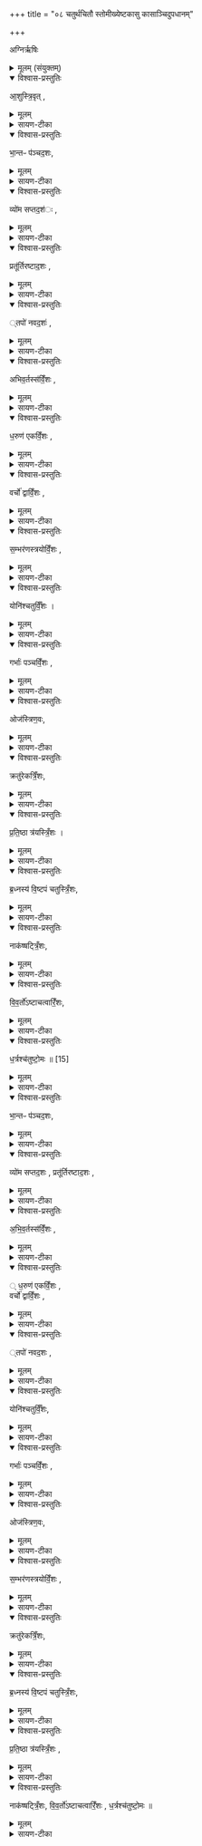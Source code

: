 +++
title = "०८ चतुर्थचितौ स्तोमीख्येष्टकासु कासाञ्चिदुपधानम्"

+++

अग्निर्ऋषिः

<details><summary>मूलम् (संयुक्तम्)</summary>

आ॒शुस्त्रि॒वृद्भा॒न्तᳶ प॑ञ्चद॒शो व्यो॑म सप्तद॒शᳶ प्रतू॑र्तिरष्टाद॒शस्तपो॑ नवद॒शो॑ऽभिव॒र्तस्स॑विँ॒शो ध॒रुण॑ एकविँ॒शो वर्चो॑ द्वाविँ॒शस्स॒म्भर॑णस्त्रयोविँ॒शो योनि॑श्चतुर्विँ॒शो गर्भाः॑ पञ्चविँ॒श ओज॑स्त्रिण॒वᳵ क्रतु॑रेकत्रिँ॒शᳶ प्र॑ति॒ष्ठा त्र॑यस्त्रिँ॒शो ब्र॒ध्नस्य॑ वि॒ष्टप॑ञ्चतुस्त्रिँ॒शो नाक॑ष्षट्त्रिँ॒शो वि॑व॒र्तो॑ऽष्टाचत्वारिँ॒शो ध॒र्त्रश्च॑तुष्टो॒मः ॥ [15]  
</details>

<details open><summary>विश्वास-प्रस्तुतिः</summary>

आ॒शुस्त्रि॒वृत्  ,
</details>

<details><summary>मूलम्</summary>

आ॒शुस्त्रि॒वृत्  ,
</details>

<details><summary>सायण-टीका</summary>

[अथ चतुर्थाष्टके तृतीयप्रपाठकेऽष्टमोऽनुवाकः]।  
सप्तमेऽनुवाके बृहत्याद्यां इष्टका अभिहिताः ।  
तावता तृतीया चितिः समाप्ता ।  
अथाष्टमे चतुर्थ्यां चितावक्ष्णयास्तोमीयाख्यास्विष्ठकासु काश्चिदुच्यन्ते ।    कल्पः—“श्वोभूते पौर्वाह्णिकीभ्यां प्रचर्य चतुर्थी चितिं चिनोत्याशुस्त्रिवृदग्नेर्भागोऽसीत्येताभ्यां यथाब्राह्मणमुपधाय” इति।  
तत्राऽऽद्यानुवाकपाठस्तु— आशुस्त्रिवृद्भान्त इति ।  
अत्र त्रिवृत्पञ्चदशसप्तदशाष्टादशनवदशादिशब्दाः स्तोमविशेषवाचिनः ।  
स्तोमाश्च तृचनिष्ठस्य साम्न आवृत्तिभेदान्निष्पद्यन्ते ।  
आवृत्तिप्रकारस्तु त्रिवृत्पञ्चदशसप्तदशानां समिधमा तिष्ठेत्यस्मिन्ननुवाके सामब्राह्मणोदाहरणेनास्माभिर्व्याक्षातः ।  
एकविंशत्रिणवत्रयस्त्रिंशाख्या अपि स्तोमाः सामब्राह्मणे निरूपिताः ।  
अष्टादशनवदशादयस्तु न्यायेनोन्नेया उपस्तोमाः ।  
ते तु ब्राह्मण आम्नाताः ।  
तदुन्नयनार्थस्त्वावृत्तिप्रकारः सामसूत्रादवागन्तव्यः ।  
अत्र त्रिवृदादयश्चतुष्टोमान्ता अष्टादशसंख्याकाः स्तोमविशेषा आम्नाताः ।  
आशुर्भान्त इत्यादीनि स्तोमविशेषणानि ।  
तत्र कानिचिद्गुणवाचीनि कानिचिद्द्रब्यवाचीनि ।  
तथा सति गुणसंबन्धं द्रव्यतादात्म्यं वा स्तोमेषूपचर्य तत्तत्स्तोमरूपत्वं तत्तदिकायाः प्रशंसार्थमुपन्यस्यते ।  
तत्रैवमक्षरयोजना आशुः शैघ्ऱ्यगुणोपेतो यस्त्रिवृतस्तोमो हे इष्टके तद्रूपा त्वमसि ।  
एवमुत्तरत्रापि याज्यम् ।   
</details>

<details open><summary>विश्वास-प्रस्तुतिः</summary>

भा॒न्तᳶ प॑ञ्चद॒शः,
</details>

<details><summary>मूलम्</summary>

भा॒न्तᳶ प॑ञ्चद॒शः,
</details>

<details><summary>सायण-टीका</summary>

भान्तो भासमानः ।   
</details>

<details open><summary>विश्वास-प्रस्तुतिः</summary>

व्यो॑म सप्तद॒श॑ः ,
</details>

<details><summary>मूलम्</summary>

व्यो॑म सप्तद॒श॑ः ,
</details>

<details><summary>सायण-टीका</summary>

व्योम प्रसिद्वं द्रव्यम् ।  
</details>

<details open><summary>विश्वास-प्रस्तुतिः</summary>

प्रतू॑र्तिरष्टाद॒शः ,
</details>

<details><summary>मूलम्</summary>

प्रतू॑र्तिरष्टाद॒शः ,
</details>

<details><summary>सायण-टीका</summary>

प्रकृष्टां तूर्तिस्त्वरा यस्यासौ प्रतूर्तिः ।  
शघ्रिकारिणी  २००२ त्यर्थः ।    
</details>

<details open><summary>विश्वास-प्रस्तुतिः</summary>

्तपो॑ नवद॒शः॑ ,
</details>

<details><summary>मूलम्</summary>

्तपो॑ नवद॒शः॑ ,
</details>

<details><summary>सायण-टीका</summary>

तपः प्रसिद्धम् ।
</details>

<details open><summary>विश्वास-प्रस्तुतिः</summary>

अभिव॒र्तस्स॑विँ॒शः ,
</details>

<details><summary>मूलम्</summary>

अभिव॒र्तस्स॑विँ॒शः ,
</details>

<details><summary>सायण-टीका</summary>

अभिवर्तः सामविशेषः ।  
सह विंशत्या संख्यया वर्तत इति सविंशः स्तोमविशेषः ।    
</details>

<details open><summary>विश्वास-प्रस्तुतिः</summary>

ध॒रुण॑ एकविँ॒शः ,
</details>

<details><summary>मूलम्</summary>

ध॒रुण॑ एकविँ॒शः ,
</details>

<details><summary>सायण-टीका</summary>

धरुणो धारकः ।    
</details>

<details open><summary>विश्वास-प्रस्तुतिः</summary>

वर्चो॑ द्वाविँ॒शः ,
</details>

<details><summary>मूलम्</summary>

वर्चो॑ द्वाविँ॒शः ,
</details>

<details><summary>सायण-टीका</summary>

वर्चो बलहेतुः ।    
</details>

<details open><summary>विश्वास-प्रस्तुतिः</summary>

स॒म्भर॑णस्त्रयोविँ॒शः ,
</details>

<details><summary>मूलम्</summary>

स॒म्भर॑णस्त्रयोविँ॒शः ,
</details>

<details><summary>सायण-टीका</summary>

संभरणः सम्यक्पोषकः ।   
</details>

<details open><summary>विश्वास-प्रस्तुतिः</summary>

योनि॑श्चतुर्विँ॒शः ।  
</details>

<details><summary>मूलम्</summary>

योनि॑श्चतुर्विँ॒शः ।  
</details>

<details><summary>सायण-टीका</summary>

योनिः प्रजोत्पादकः ।  
</details>

<details open><summary>विश्वास-प्रस्तुतिः</summary>

गर्भाः॑ पञ्चविँ॒शः ,
</details>

<details><summary>मूलम्</summary>

गर्भाः॑ पञ्चविँ॒शः ,
</details>

<details><summary>सायण-टीका</summary>

गर्भाः प्रसिद्धाः ।
</details>

<details open><summary>विश्वास-प्रस्तुतिः</summary>

ओज॑स्त्रिण॒वः,
</details>

<details><summary>मूलम्</summary>

ओज॑स्त्रिण॒वः,
</details>

<details><summary>सायण-टीका</summary>

ओजोऽष्टमधातु ।   
</details>

<details open><summary>विश्वास-प्रस्तुतिः</summary>

क्रतु॑रेकत्रिँ॒शः,
</details>

<details><summary>मूलम्</summary>

क्रतु॑रेकत्रिँ॒शः,
</details>

<details><summary>सायण-टीका</summary>

क्रतुर्ज्योर्तिष्टोमादिः ।  
</details>

<details open><summary>विश्वास-प्रस्तुतिः</summary>

प्र॒ति॒ष्ठा त्र॑यस्त्रिँ॒शः ।
</details>

<details><summary>मूलम्</summary>

प्र॒ति॒ष्ठा त्र॑यस्त्रिँ॒शः ।
</details>

<details><summary>सायण-टीका</summary>

प्रतिष्ठा स्थितिहेतुः ।   
</details>

<details open><summary>विश्वास-प्रस्तुतिः</summary>

ब्र॒ध्नस्य॑ वि॒ष्टपं चतुस्त्रिँ॒शः,
</details>

<details><summary>मूलम्</summary>

ब्र॒ध्नस्य॑ वि॒ष्टपं चतुस्त्रिँ॒शः,
</details>

<details><summary>सायण-टीका</summary>

व्रध्नस्याऽऽदित्यस्य विष्टपं निवासस्थानम् ।  
‘असौ वा आदित्यो ब्नघ्नः’  इतिश्रुत्यन्तरात् ।  
</details>

<details open><summary>विश्वास-प्रस्तुतिः</summary>

नाक॑ष्षट्त्रिँ॒शः,
</details>

<details><summary>मूलम्</summary>

नाक॑ष्षट्त्रिँ॒शः,
</details>

<details><summary>सायण-टीका</summary>

नाकः स्वर्गाख्यभोगभूमिः ।  
</details>

<details open><summary>विश्वास-प्रस्तुतिः</summary>

वि॒व॒र्तो॑ऽष्टाचत्वारिँ॒शः,
</details>

<details><summary>मूलम्</summary>

वि॒व॒र्तो॑ऽष्टाचत्वारिँ॒शः,
</details>

<details><summary>सायण-टीका</summary>

विपरीतत्वेन वर्तनं यस्यासौ विवर्तः ।  
त्रिवृत्पञ्चदशसप्तदशैकविंशत्रिणवत्रयस्त्रिंशा अननैवाऽऽम्नातक्रमेण क्वचिदनुष्ठीयन्ते, क्वचितु विपरीतक्रमेण ।  
अत एव सूत्रकारेण क्वचिदुक्तम्—‘त्रयस्त्रिंशारम्मणास्त्रिवृदुत्तमाः” इति ।   
</details>

<details open><summary>विश्वास-प्रस्तुतिः</summary>

ध॒र्त्रश्च॑तुष्टो॒मः ॥ [15]  
</details>

<details><summary>मूलम्</summary>

ध॒र्त्रश्च॑तुष्टो॒मः ॥ [15]  
</details>

<details><summary>सायण-टीका</summary>

धर्त्रो धारकः ।  
चतुष्टोमस्त्रिवृत्पञ्चदशसप्तदशैकविंशानां समूहः ।  
एतैः स्तोमावाचिभिरष्टादशाभिर्मन्त्रैः स्तोमरूपत्वमापादिता अष्टादशेष्टका उपदध्यात्।  
एत्रैर्मन्त्रै, साध्यमुपधानं विधत्ते— “देवा वै यद्यज्ञेऽकुर्वत तदसुरा अकुर्वत ते देवा एता अक्ष्णयास्तोमीयाय अपश्यन्ता अन्यथाऽनुच्यान्यथोपदधत तदसुरा नान्ववायन्ततो देवा अभवन्षराऽसुरा यदक्ष्णयास्तोमीया अन्यथाऽनूच्यान्यथोपदधाति भ्रातृव्याभिभूत्यै भवत्यात्मना पराऽस्य भ्रातृव्यो भवति” [सं॰ का॰ ५ प्र॰ ३ अ॰ ३] इति।  
पुरा कदाचिद्देवसाम्यं प्राप्तुमसुरा देवसमीपे गूढचारिणं पुरुषमवस्थाप्य तन्मुखेनावगत्य देवा यज्ञे यद्यदङ्गमकुवंर्स्तत्सर्वं स्वयमपि तथैवानुष्ठितवन्तः ।  
ततस्तान्वञ्चयितुं देवा अक्ष्णयास्तोमीयाख्या एता इष्टका अपश्यन्।  
स्तामेवाचि शब्दोपेतर्मन्त्रैरुपधेयत्वात्स्तोमीयाः ।  
तत्रापि मन्त्रपाठक्रममुल्लङ्ध्य वक्रत्वेनानुष्ठे यत्वादक्ष्णयास्तोमीयाः ।  
कथं वक्रत्वमिति तदुच्यतेअन्यथा मन्त्रानुवचनमन्यथेष्टकोपधानमिति वक्रत्वम् ।  
भान्तः पञ्चदश इत्ययमनुवचने द्वितीयो मन्त्रः, उपधाने तुरीयः ।  
व्योम सप्तदश इत्यनुवचने तृतीयो मन्त्रः, उपधाने तद्वितीयः ।  
एवं सर्वत्र वक्रत्वं द्रष्टव्यम् ।  
तदानीं गूढचारी विभ्रान्तः ।  
तन्मुखादनवगतशब्दा असुरा देवाननुगन्तुं नाशक्नुवन् ।  
ततोऽसुराणां पराभवो देवानां जयश्चाऽऽसीत् ।  
तस्माद्यजमानोऽपि तथैवोपदध्यात् ।  
तदुपधानं भ्रातृव्यभिभूत्यै स्वस्य जयाय च संपद्यते ।  
२००३ 	तदेवं सामान्याकारेण विधाय विशेषाकारेण प्रथमं मन्त्रं विनियुङ्क्ते— आशुस्त्रिवृदिति षुरस्तादुप दधाति यज्ञमुखं वै त्रिवृद्यज्ञमुखमेव पुरस्ताद्वि यातयति” [सं॰ का॰ ५ प्र॰ ३ अ॰ ३] इति।  
स्तोमानां मध्ये प्रथमभावित्वात्त्रिवृतो यज्ञमुखत्वम् ।  
तन्मन्त्रेणोपधानेन पूर्वस्यां दिशि यज्ञमुखं प्रसारयति ।  
अथानुवचने तृतीयं मन्त्रं विनियुङ्क्ते— “व्योम सप्तदश इति दक्षिणतोऽन्नं वै व्योमान्नँ सप्तदशोऽन्नमेव दक्षिणतो धत्ते तस्माद्दक्षिणेनान्नमद्यते” (सं॰ का॰ ५ प्र॰ ३ अ॰ ३) इति।  
व्योमवदाकाशबहुले क्षेत्रे बहुधान्यनिष्पत्तेर्व्योम्नोऽन्नत्वम् ।  
सप्तदशस्तामस्यान्नसंपादकैर्वैश्शैः सह प्रजापतेर्मध्यदेशादुत्पन्नत्वम् ।  
यस्मादीदृशेन मन्त्रेण दक्षिणस्यां दिश्युपधानं तद्दिश्यन्नोपधानतुल्यं तस्माल्लोकेऽपि हि दक्षिणहस्तेनान्नं भुज्यते ।  
अथ सप्तममन्त्रं विनियुङ्क्ते— “धरुण एकविँश इति पश्चात्प्रतिष्ठा वा एकविँ शः प्रतिष्ठित्यै” (सं॰ का॰ ५ प्र॰ ३ अ॰ ३) इति।  
सामिधेनीप्रकरण एकविंशस्तोमानां प्रतिष्ठेत्याम्नातत्वादस्य प्रतिष्ठात्वम्।  
</details>

<details open><summary>विश्वास-प्रस्तुतिः</summary>

भा॒न्तᳶ प॑ञ्चद॒शः,
</details>

<details><summary>मूलम्</summary>

भा॒न्तᳶ प॑ञ्चद॒शः,
</details>

<details><summary>सायण-टीका</summary>

अथ द्वितीयं मन्त्रं विनियुङ्क्ते— “भान्तः पञ्चदश इत्युत्तरत ओजो वै भान्त ओजः पञ्चदश ओज एवो सरतो धते तस्मादुत्तरतोभिप्रमायी जयति” [सं॰ का॰ ५ प्र॰ ३ अ॰ ३] इति।  
भासनस्यौजःकार्यत्वादोजस्त्वम् ।  
अन्मत्र पञ्चदशो वज्र इत्यान्नातत्वादो जोवब्दलहेतुत्त्वाच्चौजरत्वम् ।
</details>

<details open><summary>विश्वास-प्रस्तुतिः</summary>

व्यो॑म सप्तद॒शः ,
प्रतू॑र्तिरष्टाद॒शः ,
</details>

<details><summary>मूलम्</summary>

व्यो॑म सप्तद॒शः ,
प्रतू॑र्तिरष्टाद॒शः ,
</details>

<details><summary>सायण-टीका</summary>

अथ चतुर्थं मन्त्रं विनियुङ्क्ते— “प्रतूर्तिरष्ठादश इति पुरस्तादुप दधाति द्वौ त्रिवृतावभिपूर्वं यज्ञमुखे वियातयति” (सं॰ का॰ ५ प्र॰ ३ अ॰ ३) इति।  
अष्टादशस्तोमस्य पूर्वोत्तरभागयोर्नवसंख्योपेतत्वाद्द्वौ त्रिवृतौ संपद्येत।  
तौ चाभिपूर्वमनुक्रमेण यज्ञमुखे प्रसारयति ।
</details>

<details open><summary>विश्वास-प्रस्तुतिः</summary>

अ॒भि॒व॒र्तस्स॑विँ॒शः  ,
</details>

<details><summary>मूलम्</summary>

अ॒भि॒व॒र्तस्स॑विँ॒शः  ,
</details>

<details><summary>सायण-टीका</summary>

अथ षष्ठं मन्त्रं विनियुङ्क्ते—  “अभिवर्तः सविँ श इति दक्षिणतोऽन्नं वा अभिवर्तोऽन्नँ सविँशोऽ–  २००४ न्नमेव दक्षिणतो धत्ते तस्माद्दक्षिणेनान्नमद्यते” (सं॰ का॰ ५ प्र॰ ३ अ॰ ३) इति।  
अभिवर्तसाम्नोऽन्नसाधनत्वादन्नत्वम् ।  
विंशस्तोमस्य दशसंख्याकद्वयोपेतस्य विराडू द्वाराऽन्नत्वम् ।   
</details>

<details open><summary>विश्वास-प्रस्तुतिः</summary>

्
ध॒रुण॑ एकविँ॒शः ,   
वर्चो॑ द्वाविँ॒शः ,  
</details>

<details><summary>मूलम्</summary>

्
ध॒रुण॑ एकविँ॒शः ,   
वर्चो॑ द्वाविँ॒शः ,  
</details>

<details><summary>सायण-टीका</summary>

अथाष्टमं मन्त्रं विनियुङ्क्ते— “वर्चो द्वाविँश इति पश्चाद्यद्विँ शतिर्द्वे तेन विराजौ यद्द्वे प्रतिष्ठा तेन विराजोरेवाभिपूर्वमन्नाद्ये प्रतितिष्ठति” (सं॰ का॰ ५ प्र॰ ३ अ॰ ३) इति।  
द्वावि॑शतिसंख्यामध्ये येयं विंशतिस्तेन विंशतिसंख्याविशेषेण दशसंख्यो पेते द्वे विराजौ संपद्येते ।  
विंशतेरुपरि ये द्वे तेन द्विसंख्याविशेषेण पादयोरिव प्रतिष्ठाहेतुत्वम् ।  
तथा सति विराजोः संबन्धिन्येवान्नाद्ये क्रमेण प्रतिष्ठितो भवति ।   
</details>

<details open><summary>विश्वास-प्रस्तुतिः</summary>

्तपो॑ नवद॒शः ,
</details>

<details><summary>मूलम्</summary>

्तपो॑ नवद॒शः ,
</details>

<details><summary>सायण-टीका</summary>

अथ पञ्चममन्त्रं विनियुङ्क्ते— “तपो नवदश इत्युत्तरतस्तस्मात्सव्यो हस्तयोस्तपस्वितरः” (सं॰ का॰ ५ प्र॰ ३ अ॰ ३) इति।  

यस्मादुदीच्यां दिशि तप इति मन्त्रः प्रवर्तते तस्मादुत्तरदिग्वर्ती वामहस्तो द्वयोर्हस्तयोर्मध्येऽतिशयेन तपस्वी ।  
दक्षिणहस्तवद्भोजनशक्त्यभावादनशनस्य तपोरूपत्वात् ।  
</details>

<details open><summary>विश्वास-प्रस्तुतिः</summary>

योनि॑श्चतुर्विँ॒शः,
</details>

<details><summary>मूलम्</summary>

योनि॑श्चतुर्विँ॒शः,
</details>

<details><summary>सायण-टीका</summary>

अथ दशमं मन्त्रं विनियुङ्क्ते— “योनिश्चतुर्विँश इति पुरस्तादुप दधाति चतुर्विँ शत्यक्षरा गायत्री गायत्री यज्ञमुखं यज्ञमुखमेव पुरस्ताद्वि यादयति” [सं॰ का॰ ५ प्र॰ ३ अ॰ ३] इति।  
प्रातःसवने प्रवृत्तत्वाद्गायत्र्या यज्ञमुखत्वम् ।
</details>

<details open><summary>विश्वास-प्रस्तुतिः</summary>

गर्भाः॑ पञ्चविँ॒शः ,
</details>

<details><summary>मूलम्</summary>

गर्भाः॑ पञ्चविँ॒शः ,
</details>

<details><summary>सायण-टीका</summary>

अथैकादशं मन्त्रं विनियुङ्क्ते— “गर्भाः पञ्चविँ श इति दक्षिणतोऽन्नं वे गर्भा अन्नं पञ्चविँशोऽन्नमेव दक्षिणतो धत्ते तस्माद्दक्षिणेनान्नमद्यते” (सं॰ का॰ ५ प्र॰ ३ अ॰ ३) इति।  
गर्भाणामन्नकार्यत्वादन्नत्वं, पञ्चविंशस्यान्नहेतुत्वादन्नत्वम्।  
</details>

<details open><summary>विश्वास-प्रस्तुतिः</summary>

ओज॑स्त्रिण॒वः,
</details>

<details><summary>मूलम्</summary>

ओज॑स्त्रिण॒वः,
</details>

<details><summary>सायण-टीका</summary>

अथ द्वादशं मन्त्रं विनियुङ्क्ते—  २००५ “ओजस्त्रिणव इति पश्चादिये वै लोकस्त्रिणत्र एष्वेव लोकेषु प्रति तिष्ठति” [सं॰ का॰ ५ प्र॰ ३ अ॰ ३] इति।  
त्रिणवे त्रिसंख्याया विद्यमानत्वाल्लोकत्रयरूपत्वम् ।  
</details>

<details open><summary>विश्वास-प्रस्तुतिः</summary>

स॒म्भर॑णस्त्रयोविँ॒शः ,
</details>

<details><summary>मूलम्</summary>

स॒म्भर॑णस्त्रयोविँ॒शः ,
</details>

<details><summary>सायण-टीका</summary>

अथ नवमं मन्त्रं विनियुङ्क्ते— “संभरणस्रवोवँश इत्युत्तरतस्तस्मात्सव्यो हस्तयोः संभार्यतरः” (सं॰ का॰ ५ प्र॰ ३ अ॰ ३) इति।  
सम्यग्भरणीयं भिक्षापात्रादिकं येन वामहस्तेन सोऽयं संभार्यतरः ।  
यतः सो तिशयेन हस्तयोर्मध्ये धार्यं धारयति ।  
</details>

<details open><summary>विश्वास-प्रस्तुतिः</summary>

क्रतु॑रेकत्रिँ॒शः,
</details>

<details><summary>मूलम्</summary>

क्रतु॑रेकत्रिँ॒शः,
</details>

<details><summary>सायण-टीका</summary>

अथ त्रयोदशं मन्त्रं विनियुङ्क्ते— “क्रतुरेकत्रिँश इति पुरस्तादुप दधाति वाग्वै ऋतुर्यज्ञमुख बाग्यज्ञमुखमेव पुरस्ताद्वि यातयति” [सं॰ का॰ ५ प्र॰ ३ अ॰ ३] इति।  
मन्त्रनिष्पाद्यत्वात्क्रतोवार्ग्रूपत्वम् ।  
सा च वाग्यज्ञस्य मुखम् ।  
प्रथमं मन्त्र मुच्चार्य पश्चादनुष्ठेयत्वात् ।   
</details>

<details open><summary>विश्वास-प्रस्तुतिः</summary>

ब्र॒ध्नस्य॑ वि॒ष्टपं चतुस्त्रिँ॒शः,
</details>

<details><summary>मूलम्</summary>

ब्र॒ध्नस्य॑ वि॒ष्टपं चतुस्त्रिँ॒शः,
</details>

<details><summary>सायण-टीका</summary>

अथ पञ्चदशं मन्त्रं विनियुङ्क्ते— “ब्रघ्नस्य विष्टपं चतुस्रिँश इति दक्षिणतोऽसौ वा आदित्यो ब्रघ्नस्य विष्टपं ब्रह्मवर्चसमेव दक्षिणतो धत्ते तस्माद्दक्षिणोऽर्धो ब्रह्मवर्चसितरः” (सं॰ का॰ ५ प्र॰ ३ अ॰ ३) इति।  
यद्यप्यादित्य एव व्रघ्नो विष्टपं तु तस्य निवासस्थानं तथाऽप्यत्राभेद उषचर्यते ।  
दक्षिणस्यां दिश्यादित्यसंवन्धिमन्त्रेणोपधानाद्दक्षिणहस्तो ब्रह्मवर्चसाधिकः ।   दक्षिणहस्ते ब्रह्मवर्चसशब्दाभिधेयं यद्वैदिकहोमपूजादिकं धारयति तस्माद्दक्षिणभागः एवातिशयेन ब्रह्मवर्चसयुक्तः ।   अत एवाऽऽशीर्वादादौ स एवं हस्तः प्रसरति ।   
</details>

<details open><summary>विश्वास-प्रस्तुतिः</summary>

प्र॒ति॒ष्ठा त्र॑यस्त्रिँ॒शः ,
</details>

<details><summary>मूलम्</summary>

प्र॒ति॒ष्ठा त्र॑यस्त्रिँ॒शः ,
</details>

<details><summary>सायण-टीका</summary>

अथ चतुर्दशं मन्त्रं विनियुङ्क्ते— “प्रतिष्ठा त्रयस्त्रिँश इति पश्चात्प्रतिष्ठित्यै” [सं॰ का॰ ५ प्र॰ ३ अ॰ ३] इति।  
मन्त्रगतेनैव प्रतिष्ठाशब्देन प्रतिष्टा सूचिता ।   
</details>

<details open><summary>विश्वास-प्रस्तुतिः</summary>

नाक॑ष्षट्त्रिँ॒शः,
वि॒व॒र्तो॑ऽष्टाचत्वारिँ॒शः ,
ध॒र्त्रश्च॑तुष्टो॒मः ॥   
</details>

<details><summary>मूलम्</summary>

नाक॑ष्षट्त्रिँ॒शः,
वि॒व॒र्तो॑ऽष्टाचत्वारिँ॒शः ,
ध॒र्त्रश्च॑तुष्टो॒मः ॥   
</details>

<details><summary>सायण-टीका</summary>

अथ षोडशं मन्त्रं विनियुङ्क्ते–  २००६ “नाकः षट्त्रिँश इत्युत्तरतः सुवर्गो वै लोको नाकः सुवर्गस्य लोकस्य समष्ट्यै” (सं॰ का॰ ५ प्र॰ ३ अ॰ ३) इति।  
नाकशष्दार्थः प्रसिद्ध एव ।   अत्र विनियोगसंग्रहः— आशुरष्टादशाऽऽदध्यादक्ष्णयास्तोमसंयुताः— इति श्रीमत्सायणाचार्यविरचिते माधवीये वेदार्थप्रकाशे कृष्णयजुर्वेदीयतैत्तिरीयसंहिताभाष्ये चतुर्थकाण्डे तृतीयप्रपाठकेऽ ष्टमोऽनुवाकः ॥ ८ ॥  
</details>
